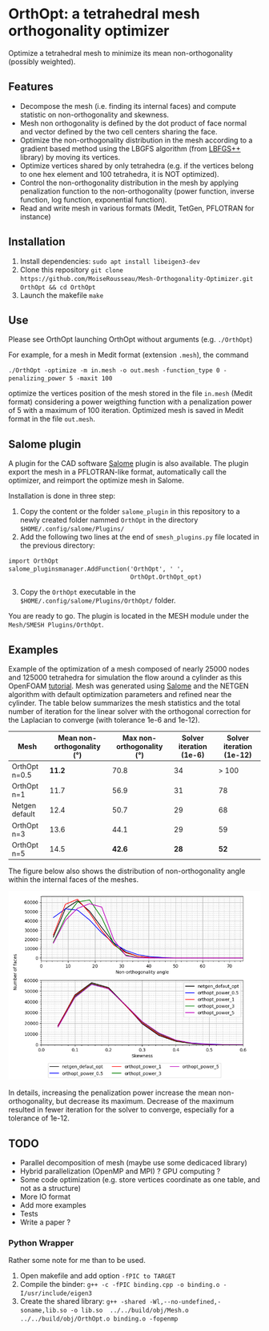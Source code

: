 # OrthOpt: a tetrahedral mesh orthogonality optimizer

Optimize a tetrahedral mesh to minimize its mean non-orthogonality (possibly weighted).


## Features

* Decompose the mesh (i.e. finding its internal faces) and compute statistic on non-orthogonality and skewness.
* Mesh non orthogonality is defined by the dot product of face normal and vector defined by the two cell centers sharing the face.
* Optimize the non-orthogonality distribution in the mesh according to a gradient based method using the LBGFS algorithm (from [LBFGS++](https://lbfgspp.statr.me/) library) by moving its vertices.
* Optimize vertices shared by only tetrahedra (e.g. if the vertices belong to one hex element and 100 tetrahedra, it is NOT optimized).
* Control the non-orthogonality distribution in the mesh by applying penalization function to the non-orthogonality (power function, inverse function, log function, exponential function).
* Read and write mesh in various formats (Medit, TetGen, PFLOTRAN for instance)


## Installation

1. Install dependencies: `sudo apt install libeigen3-dev`
2. Clone this repository `git clone https://github.com/MoiseRousseau/Mesh-Orthogonality-Optimizer.git OrthOpt && cd OrthOpt`
3. Launch the makefile `make`


## Use

Please see OrthOpt launching OrthOpt without arguments (e.g. `./OrthOpt`)

For example, for a mesh in Medit format (extension `.mesh`), the command
```
./OrthOpt -optimize -m in.mesh -o out.mesh -function_type 0 -penalizing_power 5 -maxit 100 
```
optimize the vertices position of the mesh stored in the file `in.mesh` (Medit format) considering a power weigthing function with a penalization power of 5 with a maximum of 100 iteration.
Optimized mesh is saved in Medit format in the file `out.mesh`.


## Salome plugin

A plugin for the CAD software [Salome](https://salome-platform.org/) plugin is also available.
The plugin export the mesh in a PFLOTRAN-like format, automatically call the optimizer, and reimport the optimize mesh in Salome.

Installation is done in three step:
1. Copy the content or the folder `salome_plugin` in this repository to a newly created folder nammed `OrthOpt` in the directory `$HOME/.config/salome/Plugins/`
2. Add the following two lines at the end of `smesh_plugins.py` file located in the previous directory:
```
import OrthOpt
salome_pluginsmanager.AddFunction('OrthOpt', ' ',
                                  OrthOpt.OrthOpt_opt)
```
3. Copy the `OrthOpt` executable in the `$HOME/.config/salome/Plugins/OrthOpt/` folder.

You are ready to go. The plugin is located in the MESH module under the `Mesh/SMESH Plugins/OrthOpt`.


## Examples

Example of the optimization of a mesh composed of nearly 25000 nodes and 125000 tetrahedra for simulation the flow around a cylinder as this OpenFOAM [tutorial](https://www.openfoam.com/documentation/tutorial-guide/2-incompressible-flow/2.2-flow-around-a-cylinder#x7-390002.2).
Mesh was generated using [Salome](https://salome-platform.org/) and the NETGEN algorithm with default optimization parameters and refined near the cylinder.
The table below summarizes the mesh statistics and the total number of iteration for the linear solver with the orthogonal correction for the Laplacian to converge (with tolerance 1e-6 and 1e-12).

| Mesh | Mean non-orthogonality (°) | Max non-orthogonality (°) | Solver iteration (1e-6) | Solver iteration (1e-12) |
|---|---|---|---|---|
| OrthOpt n=0.5 | **11.2** | 70.8 | 34 | > 100 |
| OrthOpt n=1 | 11.7 | 56.9 | 31 | 78 |
| Netgen default | 12.4 | 50.7 | 29 | 68 |
| OrthOpt n=3 | 13.6 | 44.1 | 29 | 59 |
| OrthOpt n=5 | 14.5 | **42.6** | **28** | **52** |

The figure below also shows the distribution of non-orthogonality angle within the internal faces of the meshes.

![Mesh non-orthogonality distribution example](https://github.com/MoiseRousseau/Mesh-Orthogonality-Optimizer/blob/master/examples.png)

In details, increasing the penalization power increase the mean non-orthogonality, but decrease its maximum.
Decrease of the maximum resulted in fewer iteration for the solver to converge, especially for a tolerance of 1e-12.


## TODO

* Parallel decomposition of mesh (maybe use some dedicaced library)
* Hybrid parallelization (OpenMP and MPI) ? GPU computing ?
* Some code optimization (e.g. store vertices coordinate as one table, and not as a structure)
* More IO format
* Add more examples
* Tests
* Write a paper ?


### Python Wrapper

Rather some note for me than to be used.

1. Open makefile and add option `-fPIC to TARGET`
2. Compile the binder: `g++ -c -fPIC binding.cpp -o binding.o -I/usr/include/eigen3`
3. Create the shared library: 
`g++ -shared -Wl,--no-undefined,-soname,lib.so -o lib.so  ../../build/obj/Mesh.o ../../build/obj/OrthOpt.o binding.o -fopenmp`
